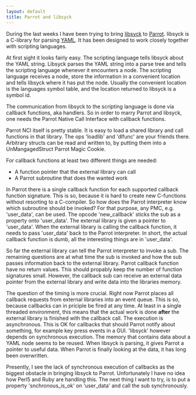 ```yaml
---
layout: default
title: Parrot and libsyck
---
```


<p>
During the last weeks I have been trying to bring <a href="http://whytheluckystiff.net/syck/" rel="nofollow">libsyck</a> to <a href="http://parrotcode.org/" rel="nofollow">Parrot</a>. libsyck is a C-library for parsing <a href="http.//yaml.kwiki.org" rel="nofollow">YAML</a>. It has been designed to work closely together with scripting languages.
</p><p>
At first sight it looks fairly easy. The scripting language tells libsyck about the YAML string. Libsyck parses the YAML string into a parse tree and tells the scripting language whenever it encounters a node. The scripting language receives a node, store the information in a convenient location and tells libsyck where it has put the node. Usually the convenient location is the languages symbol table, and the location returned to libsyck is a symbol id.
</p><p>
The communication from libsyck to the scripting language is done via callback functions, aka handlers. So in order to marry Parrot and libsyck, one needs the Parrot Native Call Interface with callback functions.
</p><p>
Parrot NCI itself is pretty stable. It is easy to load a shared library and call functions in that library. The ops 'loadlib' and 'dlfunc' are your friends there. Arbitrary structs can be read and written to, by putting them into a UnMangagedStruct Parrot Magic Cookie.
</p><p>
For callback functions at least two different things are needed:
</p><ul>
  <li>A function pointer that the external library can call</li><li>A Parrot subroutine that does the wanted work</li></ul><p>
In Parrot there is a single callback function for  each supported callback function signature. This is so, because it is hard to create new C-functions without resorting to a C-compiler.
So how does the Parrot interpreter know which subroutine  should be invoked? For that purpose, any PMC, e.g. 'user_data', can be used. The opcode 'new_callback' sticks the sub as a property onto 'user_data'. The external library is given a pointer to 'user_data'. When the external library is calling the callback function, it needs to pass 'user_data' back to the Parrot interpreter. In short, the actual callback function is dumb, all the interesting things are in 'user_data'.
</p><p>
So far the external library can tell the Parrot interpreter to invoke a sub. The remaining questions are at what time the sub is invoked and how the sub passes information back to the external library. Parrot callback function have no return values. This should propably keep the number of function signatures small. However, the callback sub can receive an external data pointer from the external library and write data into the libraries memory.
</p><p>
The question of the timing is more crucial. Right now Parrot places all callback requests from external libraries into an event queue. This is so, because callbacks can in priciple be fired at any time. At least in a single threaded environment, this means that the actual work is done <b>after</b> the external library is finished with the callback call. The execution is asynchronous. This is OK for callbacks that should Parrot notify about something, for example key press events in a GUI.
'libsyck' however depends on synchronous execution. The memory that contains data about a YAML node seems to be reused. When  libsyck is parsing, it gives Parrot a pointer to useful data. When Parrot is finally looking at the data, it has long been overwritten.
</p><p>
Presently, I see the lack of synchronous execution of callbacks as the biggest obstacle in bringing libsyck to Parrot. Unfortunately I have no idea how Perl5 and Ruby are handling this. The next thing I want to try, is to put a property 'snchronous_is_ok' on 'user_data' and call the sub synchronously.
</p>
